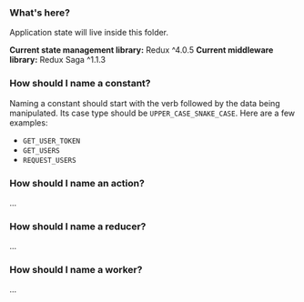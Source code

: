 ### What's here?

Application state will live inside this folder.

**Current state management library:** Redux ^4.0.5
**Current middleware library:** Redux Saga ^1.1.3

### How should I name a constant?
Naming a constant should start with the verb followed by the data being manipulated. Its case type should be `UPPER_CASE_SNAKE_CASE`. Here are a few examples:
* `GET_USER_TOKEN`
* `GET_USERS`
* `REQUEST_USERS`

### How should I name an action?
...

### How should I name a reducer?
...

### How should I name a worker?
...
